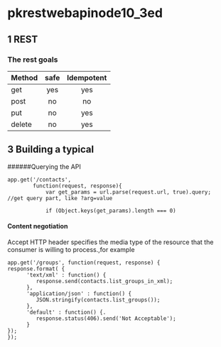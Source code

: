 # pkrestwebapinode10_3ed
## 1 REST
### The rest goals
| Method       | safe          | Idempotent |
| ------------- |:-------------:|:-----:|
| get      | yes |yes|
| post      | no     |   no |
| put | no      |    yes |
| delete | no      |    yes |

## 3 Building a typical
######Querying the API
```
app.get('/contacts', 
		function(request, response){
			var get_params = url.parse(request.url, true).query;	//get query part, like ?arg=value
			
			if (Object.keys(get_params).length === 0)
```
#### Content negotiation
Accept HTTP header specifies the media type of the resource that the consumer is willing to process.,for example
```
app.get('/groups', function(request, response) { 
response.format( { 
      'text/xml' : function() { 
         response.send(contacts.list_groups_in_xml); 
      }, 
      'application/json' : function() { 
         JSON.stringify(contacts.list_groups()); 
      }, 
      'default' : function() {. 
         response.status(406).send('Not Acceptable'); 
      }    
}); 
}); 
```
